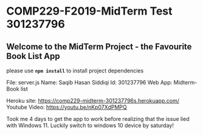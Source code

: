 # COMP229-F2019-MidTerm Test 301237796

## Welcome to the MidTerm Project - the Favourite Book List App

please use **`npm install`** to install project dependencies


 File: server.js
 Name: Saqib Hasan Siddiqi
 Id: 301237796
 Web App: Midterm- Book list
 
 Heroku site: https://comp229-midterm-301237796s.herokuapp.com/
 Youtube Video: https://youtu.be/nKp07XdPMPQ

 Took me 4 days to get the app to work before realizing that the issue lied with Windows 11. Luckily switch to windows 10 device by saturday!
